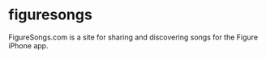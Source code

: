 figuresongs
===========

FigureSongs.com is a site for sharing and discovering songs for the Figure iPhone app.
